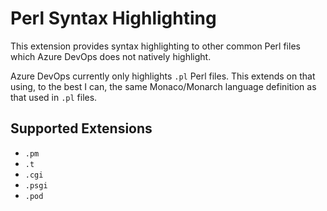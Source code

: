 # Perl Syntax Highlighting

This extension provides syntax highlighting to other common Perl files which Azure DevOps does not natively highlight.

Azure DevOps currently only highlights `.pl` Perl files. This extends on that using, to the best I can, the same Monaco/Monarch language definition as that used in `.pl` files.

## Supported Extensions

- `.pm`
- `.t`
- `.cgi`
- `.psgi`
- `.pod`